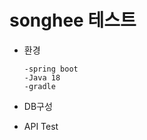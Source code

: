 # songhee 테스트 

- 환경
    
    ```
    -spring boot
    -Java 18
    -gradle
    ```
    
- DB구성

- API Test
